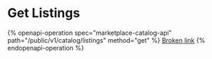 # Get Listings

{% openapi-operation spec="marketplace-catalog-api" path="/public/v1/catalog/listings" method="get" %}
[Broken link](broken-reference)
{% endopenapi-operation %}

